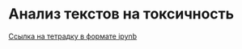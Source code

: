 # Анализ текстов на токсичность

[Ссылка на тетрадку в формате ipynb](https://github.com/sotwra/Portfolio/blob/main/NLP%20Text%20classification/NLP%20toxic%20commetns%20detection.ipynb)
